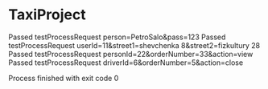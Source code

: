 # TaxiProject
Passed		testProcessRequest person=PetroSalo&pass=123
Passed		testProcessRequest userId=11&street1=shevchenka 8&street2=fizkultury 28
Passed		testProcessRequest personId=22&orderNumber=33&action=view
Passed		testProcessRequest driverId=6&orderNumber=5&action=close

Process finished with exit code 0
